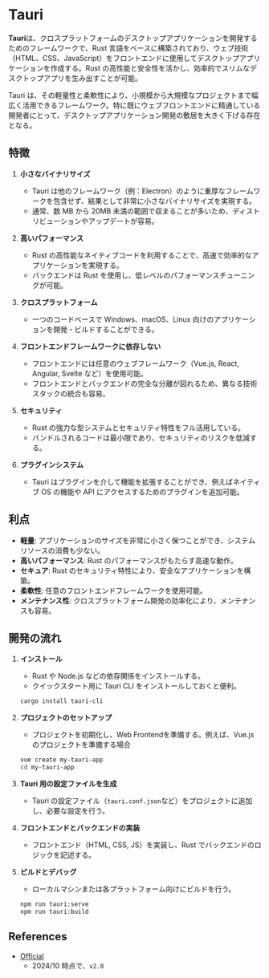 # Tauri

**Tauri**は、クロスプラットフォームのデスクトップアプリケーションを開発するためのフレームワークで、Rust 言語をベースに構築されており、ウェブ技術（HTML、CSS、JavaScript）をフロントエンドに使用してデスクトップアプリケーションを作成する。Rust の高性能と安全性を活かし、効率的でスリムなデスクトップアプリを生み出すことが可能。

Tauri は、その軽量性と柔軟性により、小規模から大規模なプロジェクトまで幅広く活用できるフレームワーク。特に既にウェブフロントエンドに精通している開発者にとって、デスクトップアプリケーション開発の敷居を大きく下げる存在となる。

## 特徴

1. **小さなバイナリサイズ**
   - Tauri は他のフレームワーク（例：Electron）のように重厚なフレームワークを包含せず、結果として非常に小さなバイナリサイズを実現する。
   - 通常、数 MB から 20MB 未満の範囲で収まることが多いため、ディストリビューションやアップデートが容易。

2. **高いパフォーマンス**
   - Rust の高性能なネイティブコードを利用することで、高速で効率的なアプリケーションを実現する。
   - バックエンドは Rust を使用し、低レベルのパフォーマンスチューニングが可能。

3. **クロスプラットフォーム**
   - 一つのコードベースで Windows、macOS、Linux 向けのアプリケーションを開発・ビルドすることができる。

4. **フロントエンドフレームワークに依存しない**
   - フロントエンドには任意のウェブフレームワーク（Vue.js, React, Angular, Svelte など）を使用可能。
   - フロントエンドとバックエンドの完全な分離が図れるため、異なる技術スタックの統合も容易。

5. **セキュリティ**
   - Rust の強力な型システムとセキュリティ特性をフル活用している。
   - バンドルされるコードは最小限であり、セキュリティのリスクを低減する。

6. **プラグインシステム**
   - Tauri はプラグインを介して機能を拡張することができ、例えばネイティブ OS の機能や API にアクセスするためのプラグインを追加可能。

## 利点

- **軽量**: アプリケーションのサイズを非常に小さく保つことができ、システムリソースの消費も少ない。
- **高いパフォーマンス**: Rust のパフォーマンスがもたらす高速な動作。
- **セキュア**: Rust のセキュリティ特性により、安全なアプリケーションを構築。
- **柔軟性**: 任意のフロントエンドフレームワークを使用可能。
- **メンテナンス性**: クロスプラットフォーム開発の効率化により、メンテナンスも容易。

## 開発の流れ

1. **インストール**

   - Rust や Node.js などの依存関係をインストールする。
   - クイックスタート用に Tauri CLI をインストールしておくと便利。

   ```sh
   cargo install tauri-cli
   ```

2. **プロジェクトのセットアップ**

   - プロジェクトを初期化し、Web Frontendを準備する。例えば、Vue.js のプロジェクトを準備する場合

   ```sh
   vue create my-tauri-app
   cd my-tauri-app
   ```

3. **Tauri 用の設定ファイルを生成**

   - Tauri の設定ファイル（`tauri.conf.json`など）をプロジェクトに追加し、必要な設定を行う。

4. **フロントエンドとバックエンドの実装**

   - フロントエンド（HTML, CSS, JS）を実装し、Rust でバックエンドのロジックを記述する。

5. **ビルドとデバッグ**
   - ローカルマシンまたは各プラットフォーム向けにビルドを行う。

   ```sh
   npm run tauri:serve
   npm run tauri:build
   ```

## References

- [Official](https://tauri.app/)
  - 2024/10 時点で、`v2.0`
